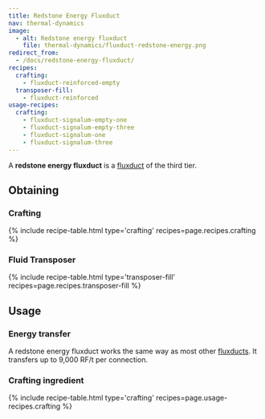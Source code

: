 ```yaml
---
title: Redstone Energy Fluxduct
nav: thermal-dynamics
image:
  - alt: Redstone energy fluxduct
    file: thermal-dynamics/fluxduct-redstone-energy.png
redirect_from:
  - /docs/redstone-energy-fluxduct/
recipes:
  crafting:
    - fluxduct-reinforced-empty
  transposer-fill:
    - fluxduct-reinforced
usage-recipes:
  crafting:
    - fluxduct-signalum-empty-one
    - fluxduct-signalum-empty-three
    - fluxduct-signalum-one
    - fluxduct-signalum-three
---
```


A **redstone energy fluxduct** is a [fluxduct](/docs/fluxducts/) of the third
tier.


Obtaining
---------

### Crafting
{% include recipe-table.html type='crafting' recipes=page.recipes.crafting %}

### Fluid Transposer
{% include recipe-table.html type='transposer-fill' recipes=page.recipes.transposer-fill %}


Usage
-----

### Energy transfer
A redstone energy fluxduct works the same way as most other
[fluxducts](/docs/fluxducts/). It transfers up to 9,000 RF/t per connection.

### Crafting ingredient
{% include recipe-table.html type='crafting' recipes=page.usage-recipes.crafting %}
